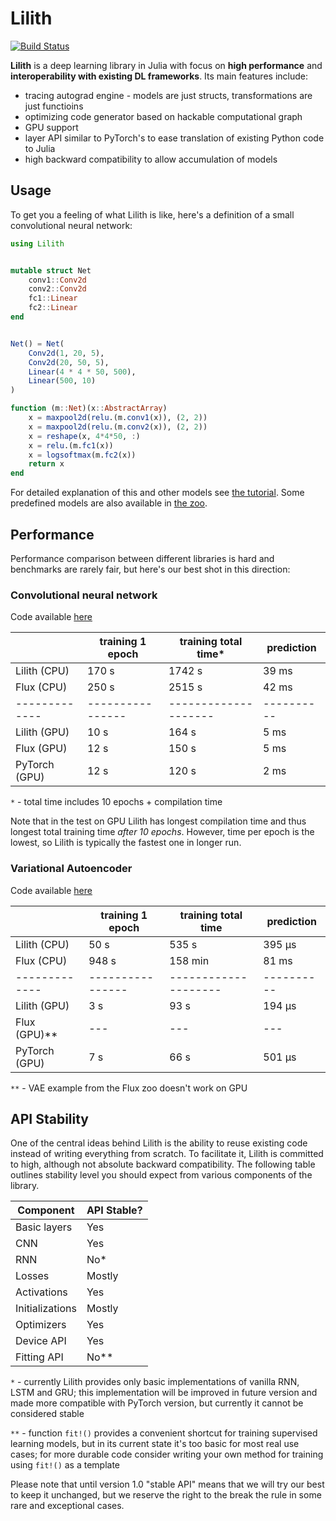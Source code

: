 # Lilith

[![Build Status](https://travis-ci.org/dfdx/Lilith.jl.svg?branch=master)](https://travis-ci.org/dfdx/Lilith.jl)


**Lilith** is a deep learning library in Julia with focus on **high performance** and **interoperability with existing DL frameworks**. Its main features include:

* tracing autograd engine - models are just structs, transformations are just functioins
* optimizing code generator based on hackable computational graph
* GPU support
* layer API similar to PyTorch's to ease translation of existing Python code to Julia
* high backward compatibility to allow accumulation of models

## Usage

To get you a feeling of what Lilith is like, here's a definition of a small convolutional neural network:

```julia
using Lilith


mutable struct Net
    conv1::Conv2d
    conv2::Conv2d
    fc1::Linear
    fc2::Linear
end


Net() = Net(
    Conv2d(1, 20, 5),
    Conv2d(20, 50, 5),
    Linear(4 * 4 * 50, 500),
    Linear(500, 10)
)

function (m::Net)(x::AbstractArray)
    x = maxpool2d(relu.(m.conv1(x)), (2, 2))
    x = maxpool2d(relu.(m.conv2(x)), (2, 2))
    x = reshape(x, 4*4*50, :)
    x = relu.(m.fc1(x))
    x = logsoftmax(m.fc2(x))
    return x
end
```

For detailed explanation of this and other models see [the tutorial](https://github.com/dfdx/Lilith.jl/tree/master/tutorial). Some predefined models are also available in [the zoo](https://github.com/dfdx/Lilith.jl/tree/master/zoo).


## Performance

Performance comparison between different libraries is hard and benchmarks are rarely fair, but here's our best shot in this direction:

### Convolutional neural network

Code available [here](https://github.com/dfdx/Lilith.jl/tree/master/benchmarks/cnn)

|               | training 1 epoch | training total time* | prediction |
| ------------- | ---------------- | -------------------- | ---------- |
| Lilith (CPU)  |    170 s         |       1742 s         |   39 ms    |
| Flux (CPU)    |    250 s         |       2515 s         |   42 ms    |
| ------------- | ---------------- | -------------------- | ---------- |
| Lilith (GPU)  |     10 s         |        164 s         |    5 ms    |
| Flux (GPU)    |     12 s         |        150 s         |    5 ms    |
| PyTorch (GPU) |     12 s         |        120 s         |    2 ms    |

`*` - total time includes 10 epochs + compilation time

Note that in the test on GPU Lilith has longest compilation time and thus
longest total training time _after 10 epochs_. However, time per epoch
is the lowest, so Lilith is typically the fastest one in longer run.



### Variational Autoencoder

Code available [here](https://github.com/dfdx/Lilith.jl/tree/master/benchmarks/vae)

|               | training 1 epoch | training total time  | prediction |
| ------------- | ---------------- | -------------------- | ---------- |
| Lilith (CPU)  |     50 s         |        535 s         |   395 μs   |
| Flux (CPU)    |    948 s         |        158 min       |    81 ms   |
| ------------- | ---------------- | -------------------- | ---------- |
| Lilith (GPU)  |      3 s         |         93 s         |   194 μs   |
| Flux (GPU)**  |     ---          |          ---         |     ---    |
| PyTorch (GPU) |      7 s         |         66 s         |   501 µs   |

`**` - VAE example from the Flux zoo doesn't work on GPU


## API Stability

One of the central ideas behind Lilith is the ability to reuse existing code instead of writing everything from scratch.
To facilitate it, Lilith is committed to high, although not absolute backward compatibility. The following table
outlines stability level you should expect from various components of the library.

| Component       | API Stable? |
| --------------- | ----------- |
| Basic layers    | Yes         |
| CNN             | Yes         |
| RNN             | No*         |
| Losses          | Mostly      |
| Activations     | Yes         |
| Initializations | Mostly      | 
| Optimizers      | Yes         |
| Device API      | Yes         |
| Fitting API     | No**        |

`*` - currently Lilith provides only basic implementations of vanilla RNN, LSTM and GRU; this implementation will be improved in future version and made more compatible with PyTorch version, but currently it cannot be considered stable

`**` - function `fit!()` provides a convenient shortcut for training supervised learning models, but in its current state it's too basic for most real use cases; for more durable code consider writing your own method for training using `fit!()` as a template

Please note that until version 1.0 "stable API" means that we will try our best to keep it unchanged, but we reserve the right to the break the rule in some rare and exceptional cases. 